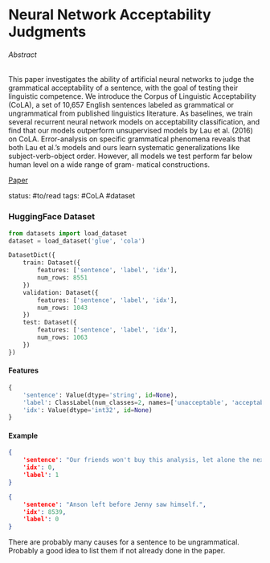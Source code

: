 # Neural Network Acceptability Judgments

###### Abstract

This paper investigates the ability of artificial neural networks to judge the grammatical acceptability of a sentence, with the goal of testing their linguistic competence. We introduce the Corpus of Linguistic Acceptability (CoLA), a set of 10,657 English sentences labeled as grammatical or ungrammatical from published linguistics literature. As baselines, we train several recurrent neural network models on acceptability classification, and find that our models outperform unsupervised models by Lau et al. (2016) on CoLA. Error-analysis on specific grammatical phenomena reveals that both Lau et al.’s models and ours learn systematic generalizations like subject-verb-object order. However, all models we test perform far below human level on a wide range of gram- matical constructions.

[Paper](https://arxiv.org/pdf/1805.12471.pdf)

status: #to/read 
tags: #CoLA #dataset


### HuggingFace Dataset

```python
from datasets import load_dataset
dataset = load_dataset('glue', 'cola')
```

```python
DatasetDict({
    train: Dataset({
        features: ['sentence', 'label', 'idx'],
        num_rows: 8551
    })
    validation: Dataset({
        features: ['sentence', 'label', 'idx'],
        num_rows: 1043
    })
    test: Dataset({
        features: ['sentence', 'label', 'idx'],
        num_rows: 1063
    })
})
```

#### Features
```python
{
	'sentence': Value(dtype='string', id=None), 
	'label': ClassLabel(num_classes=2, names=['unacceptable', 'acceptable'], names_file=None, id=None), 
	'idx': Value(dtype='int32', id=None)
}
```

#### Example
```json
{
	'sentence': "Our friends won't buy this analysis, let alone the next one we propose.",
	'idx': 0,
	'label': 1
}
```

```json
{
	'sentence': "Anson left before Jenny saw himself.", 
	'idx': 8539, 
	'label': 0
}
```


There are probably many causes for a sentence to be ungrammatical. Probably a good idea to list them if not already done in the paper.